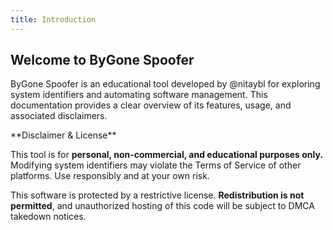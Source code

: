 ```yaml
---
title: Introduction
---
```


## Welcome to ByGone Spoofer

ByGone Spoofer is an educational tool developed by @nitaybl for exploring system identifiers and automating software management. This documentation provides a clear overview of its features, usage, and associated disclaimers.

<Note>
  **Disclaimer & License**

  This tool is for **personal, non-commercial, and educational purposes only.** Modifying system identifiers may violate the Terms of Service of other platforms. Use responsibly and at your own risk.

  This software is protected by a restrictive license. **Redistribution is not permitted**, and unauthorized hosting of this code will be subject to DMCA takedown notices.
</Note>
